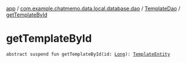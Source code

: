 [app](../../index.md) / [com.example.chatmemo.data.local.database.dao](../index.md) / [TemplateDao](index.md) / [getTemplateById](./get-template-by-id.md)

# getTemplateById

`abstract suspend fun getTemplateById(id: `[`Long`](https://kotlinlang.org/api/latest/jvm/stdlib/kotlin/-long/index.html)`): `[`TemplateEntity`](../../com.example.chatmemo.data.database.entity/-template-entity/index.md)